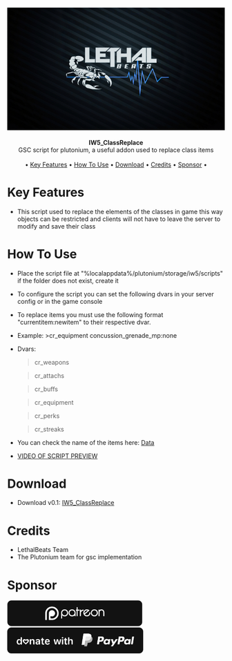 <p align="center">
  <img src="https://github.com/LastDemon99/LastDemon99/blob/main/Data/lb_logo.jpg">  
  <br><br>
  <b>IW5_ClassReplace</b><br>
  <a>GSC script for plutonium, a useful addon used to replace class items</a> 
  <br><br>
  • <a href="#key-features">Key Features</a> •  
  <a href="#how-to-use">How To Use</a> •
  <a href="#download">Download</a> •  
  <a href="#credits">Credits</a> •
  <a href="#sponsor">Sponsor</a> •
</p>

# <a name="key-features"></a>Key Features
- This script used to replace the elements of the classes in game this way objects can be restricted and clients will not have to leave the server to modify and save their class

# <a name="how-to-use"></a>How To Use
- Place the script file at "%localappdata%/plutonium/storage/iw5/scripts" if the folder does not exist, create it
- To configure the script you can set the following dvars in your server config or in the game console
- To replace items you must use the following format "currentitem:newitem" to their respective dvar. 
- Example: >cr_equipment concussion_grenade_mp:none

- Dvars:
	>cr_weapons
	
	>cr_attachs
	
	>cr_buffs
	
	>cr_equipment
	
	>cr_perks
	
	>cr_streaks

- You can check the name of the items here: [Data](https://github.com/LastDemon99/IW5_Sripts/tree/main/GSC/ClassReplace/Data)
- [VIDEO OF SCRIPT PREVIEW](https://www.youtube.com/watch?v=RPKfGufpX6M)

# <a name="download"></a>Download
- Download v0.1: [IW5_ClassReplace](https://github.com/LastDemon99/IW5_Sripts/releases/download/v0.1/IW5_ClassReplace.gsc)

# <a name="credits"></a>Credits
- LethalBeats Team
- The Plutonium team for gsc implementation

# <a name="sponsor"></a>Sponsor
<a href="https://www.patreon.com/RandomScriptsIW5"><img src="https://github.com/LastDemon99/LastDemon99/blob/main/Data/patreon_dark.png" height="60"></a>
<a href="https://www.paypal.com/paypalme/lastdemon99/"><img src="https://github.com/LastDemon99/LastDemon99/blob/main/Data/paypal_dark.svg" height="60"></a>
